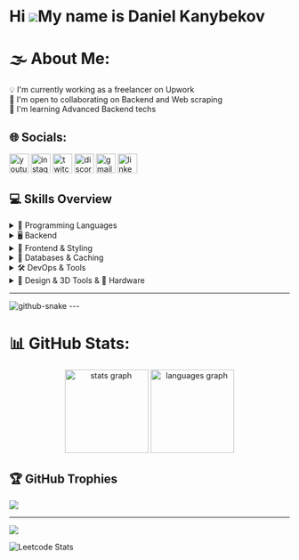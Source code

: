 Hi ![](https://user-images.githubusercontent.com/18350557/176309783-0785949b-9127-417c-8b55-ab5a4333674e.gif)My name is Daniel Kanybekov
========================================================================================================================================

# 🌫️ About Me:
💡 I'm currently working as a freelancer on Upwork<br>🤝 I'm open to collaborating on Backend and Web scraping<br>🧠 I'm learning Advanced Backend techs

## 🌐 Socials:
<div align="left">
  <img src="https://img.shields.io/static/v1?message=Youtube&logo=youtube&label=&color=FF0000&logoColor=white&labelColor=&style=for-the-badge" height="35" alt="youtube logo"  />
  <img src="https://img.shields.io/static/v1?message=Instagram&logo=instagram&label=&color=E4405F&logoColor=white&labelColor=&style=for-the-badge" height="35" alt="instagram logo"  />
  <img src="https://img.shields.io/static/v1?message=Twitch&logo=twitch&label=&color=9146FF&logoColor=white&labelColor=&style=for-the-badge" height="35" alt="twitch logo"  />
  <img src="https://img.shields.io/static/v1?message=Discord&logo=discord&label=&color=7289DA&logoColor=white&labelColor=&style=for-the-badge" height="35" alt="discord logo"  />
  <img src="https://img.shields.io/static/v1?message=Gmail&logo=gmail&label=&color=D14836&logoColor=white&labelColor=&style=for-the-badge" height="35" alt="gmail logo"  />
  <img src="https://img.shields.io/static/v1?message=LinkedIn&logo=linkedin&label=&color=0077B5&logoColor=white&labelColor=&style=for-the-badge" height="35" alt="linkedin logo"  />
</div>


## 💻 Skills Overview

<details>
  <summary>🚀 Programming Languages</summary>
  
  ![C++](https://img.shields.io/badge/c++-%2300599C.svg?style=for-the-badge&logo=c%2B%2B&logoColor=white)![Python](https://img.shields.io/badge/python-3670A0?style=for-the-badge&logo=python&logoColor=ffdd54)![JavaScript](https://img.shields.io/badge/javascript-%23323330.svg?style=for-the-badge&logo=javascript&logoColor=%23F7DF1E)![TypeScript](https://img.shields.io/badge/typescript-%23007ACC.svg?style=for-the-badge&logo=typescript&logoColor=white)![Go](https://img.shields.io/badge/go-%2300ADD8.svg?style=for-the-badge&logo=go&logoColor=white)![Java](https://img.shields.io/badge/java-%23ED8B00.svg?style=for-the-badge&logo=openjdk&logoColor=white)![Kotlin](https://img.shields.io/badge/kotlin-%237F52FF.svg?style=for-the-badge&logo=kotlin&logoColor=white)
</details>

<details>
  <summary>🖥️ Backend</summary>
  
  ![Django](https://img.shields.io/badge/django-%23092E20.svg?style=for-the-badge&logo=django&logoColor=white)![DjangoREST](https://img.shields.io/badge/DJANGO-REST-ff1709?style=for-the-badge&logo=django&logoColor=white&color=ff1709&labelColor=gray)![FastAPI](https://img.shields.io/badge/FastAPI-005571?style=for-the-badge&logo=fastapi)![Flask](https://img.shields.io/badge/flask-%23000.svg?style=for-the-badge&logo=flask&logoColor=white)![Nginx](https://img.shields.io/badge/nginx-%23009639.svg?style=for-the-badge&logo=nginx&logoColor=white)![RabbitMQ](https://img.shields.io/badge/RabbitMQ-%23FF6600.svg?style=for-the-badge&logo=rabbitmq&logoColor=white)![Celery](https://img.shields.io/badge/Celery-%2337814A.svg?style=for-the-badge&logo=celery&logoColor=white)![JWT](https://img.shields.io/badge/JWT-black?style=for-the-badge&logo=JSON%20web%20tokens)![Jinja](https://img.shields.io/badge/jinja-white.svg?style=for-the-badge&logo=jinja&logoColor=black)
</details>

<details>
  <summary>🎨 Frontend & Styling</summary>
  
  ![React](https://img.shields.io/badge/react-%2320232a.svg?style=for-the-badge&logo=react&logoColor=%2361DAFB)![Vue.js](https://img.shields.io/badge/vue.js-%2335495e.svg?style=for-the-badge&logo=vuedotjs&logoColor=%234FC08D)![Next.js](https://img.shields.io/badge/next.js-%23000000.svg?style=for-the-badge&logo=nextdotjs&logoColor=white)![Nuxt.js](https://img.shields.io/badge/nuxt.js-%2300C58E.svg?style=for-the-badge&logo=nuxtdotjs&logoColor=white)![HTML5](https://img.shields.io/badge/html5-%23E34F26.svg?style=for-the-badge&logo=html5&logoColor=white)![CSS3](https://img.shields.io/badge/css3-%231572B6.svg?style=for-the-badge&logo=css3&logoColor=white)![TailwindCSS](https://img.shields.io/badge/tailwindcss-%2338B2AC.svg?style=for-the-badge&logo=tailwind-css&logoColor=white)![Bootstrap](https://img.shields.io/badge/bootstrap-%238511FA.svg?style=for-the-badge&logo=bootstrap&logoColor=white)
</details>

<details> 
  <summary>👖 Databases & Caching</summary>

  ![PostgreSQL](https://img.shields.io/badge/postgres-%23316192.svg?style=for-the-badge&logo=postgresql&logoColor=white) ![MySQL](https://img.shields.io/badge/mysql-4479A1.svg?style=for-the-badge&logo=mysql&logoColor=white) ![MongoDB](https://img.shields.io/badge/MongoDB-%234ea94b.svg?style=for-the-badge&logo=mongodb&logoColor=white) ![Redis](https://img.shields.io/badge/redis-%23DD0031.svg?style=for-the-badge&logo=redis&logoColor=white)  
</details>

<details>
  <summary>🛠️ DevOps & Tools</summary>
  
  ![Linux](https://img.shields.io/badge/Linux-%23FCC624.svg?style=for-the-badge&logo=linux&logoColor=black)  ![Docker](https://img.shields.io/badge/docker-%230db7ed.svg?style=for-the-badge&logo=docker&logoColor=white)  ![Git](https://img.shields.io/badge/git-%23F05033.svg?style=for-the-badge&logo=git&logoColor=white)  ![GitHub](https://img.shields.io/badge/github-%23121011.svg?style=for-the-badge&logo=github&logoColor=white)  ![Jira](https://img.shields.io/badge/jira-%230A0FFF.svg?style=for-the-badge&logo=jira&logoColor=white)  ![Notion](https://img.shields.io/badge/Notion-%23000000.svg?style=for-the-badge&logo=notion&logoColor=white)  ![AWS](https://img.shields.io/badge/AWS-%23FF9900.svg?style=for-the-badge&logo=amazon-aws&logoColor=white)  ![Vercel](https://img.shields.io/badge/vercel-%23000000.svg?style=for-the-badge&logo=vercel&logoColor=white)
</details>

<details> 
  <summary>🎨 Design & 3D Tools & 📱 Hardware</summary>

  ![Gimp](https://img.shields.io/badge/Gimp-657D8B?style=for-the-badge&logo=gimp&logoColor=FFFFFF)  ![Blender](https://img.shields.io/badge/blender-%23F5792A.svg?style=for-the-badge&logo=blender&logoColor=white)  ![Raspberry Pi](https://img.shields.io/badge/-Raspberry_Pi-C51A4A?style=for-the-badge&logo=Raspberry-Pi)  ![Arduino](https://img.shields.io/badge/-Arduino-00979D?style=for-the-badge&logo=Arduino&logoColor=white)
</details>


---
<picture>
  <source media="(prefers-color-scheme: dark)" srcset="https://raw.githubusercontent.com/tobiasmeyhoefer/tobiasmeyhoefer/output/github-snake-dark.svg" />
  <source media="(prefers-color-scheme: light)" srcset="https://raw.githubusercontent.com/tobiasmeyhoefer/tobiasmeyhoefer/output/github-snake.svg" />
  <img alt="github-snake" src="https://raw.githubusercontent.com/tobiasmeyhoefer/tobiasmeyhoefer/output/github-snake.svg" />
</picture>
---

# 📊 GitHub Stats:
<div align="center">
  <img src="https://github-readme-stats.vercel.app/api?username=MeyiGi&hide_title=false&hide_rank=false&show_icons=true&include_all_commits=true&count_private=true&disable_animations=false&theme=dracula&locale=en&hide_border=false" height="150" alt="stats graph"  />
  <img src="https://github-readme-stats.vercel.app/api/top-langs?username=MeyiGi&locale=en&hide_title=false&layout=compact&card_width=320&langs_count=5&theme=dracula&hide_border=false" height="150" alt="languages graph"  />
</div>

## 🏆 GitHub Trophies
![](https://github-profile-trophy.vercel.app/?username=meyigi&theme=dracula&no-frame=false&no-bg=true&margin-w=4)

---
[![](https://visitcount.itsvg.in/api?id=meyigi&icon=0&color=0)](https://visitcount.itsvg.in)

<!-- Proudly created with GPRM ( https://gprm.itsvg.in ) -->

![Leetcode Stats](https://leetcard.jacoblin.cool/MeyiGi?theme=unicorn)
